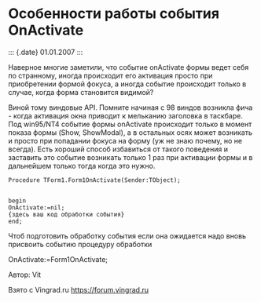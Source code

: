 Особенности работы события OnActivate
=====================================

::: {.date}
01.01.2007
:::

Наверное многие заметили, что событие onActivate формы ведет себя по
странному, иногда происходит его активация просто при приобретении
формой фокуса, а иногда событие происходит только в случае, когда форма
становится видимой?

Виной тому виндовые API. Помните начиная с 98 виндов возникла фича -
когда активация окна приводит к мельканию заголовка в таскбаре. Под
win95/NT4 событие формы onActivate происходит только в момент показа
формы (Show, ShowModal), а в остальных осях может возникать и просто при
попадании фокуса на форму (уж не знаю почему, но не всегда). Есть
хороший способ избавиться от такого поведения и заставить это событие
возникать только 1 раз при активации формы и в дальнейшем только тогда
когда это нужно.

    Procedure TForm1.Form1OnActivate(Sender:TObject);

     
    begin
    OnActivate:=nil;
    {здесь ваш код обработки события}
    end;

Чтоб подготовить обработку события если она ожидается надо вновь
присвоить событию процедуру обработки

OnActivate:=Form1OnActivate;

Автор: Vit

Взято с Vingrad.ru <https://forum.vingrad.ru>
